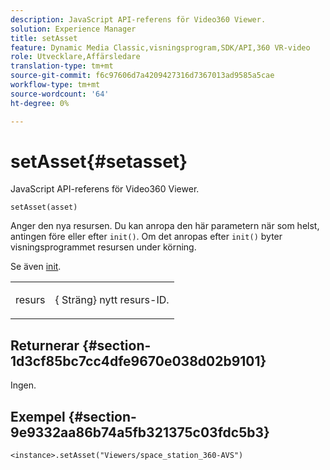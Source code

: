 ```yaml
---
description: JavaScript API-referens för Video360 Viewer.
solution: Experience Manager
title: setAsset
feature: Dynamic Media Classic,visningsprogram,SDK/API,360 VR-video
role: Utvecklare,Affärsledare
translation-type: tm+mt
source-git-commit: f6c97606d7a4209427316d7367013ad9585a5cae
workflow-type: tm+mt
source-wordcount: '64'
ht-degree: 0%

---
```



# setAsset{#setasset}

JavaScript API-referens för Video360 Viewer.

`setAsset(asset)`

Anger den nya resursen. Du kan anropa den här parametern när som helst, antingen före eller efter `init()`. Om det anropas efter `init()` byter visningsprogrammet resursen under körning.

Se även [init](../../../c-html5-aem-asset-viewers/c-html5-aem-video360/c-html5-aem-video360-javascriptapiref/r-html5-aem-video360-javascriptapiref-init.md#reference-aee94dd92a28410784f7a1792e28683b).

<table id="table_896DFF34A68A403DB93A6D597461A573"> 
 <tbody> 
  <tr> 
   <td colname="col1"> <p> <span class="codeph"> resurs  </span> </p> </td> 
   <td colname="col2"> <p>{<span class="codeph"> Sträng</span>} nytt resurs-ID. </p> </td> 
  </tr> 
 </tbody> 
</table>

## Returnerar {#section-1d3cf85bc7cc4dfe9670e038d02b9101}

Ingen.

## Exempel {#section-9e9332aa86b74a5fb321375c03fdc5b3}

```
<instance>.setAsset("Viewers/space_station_360-AVS")
```

